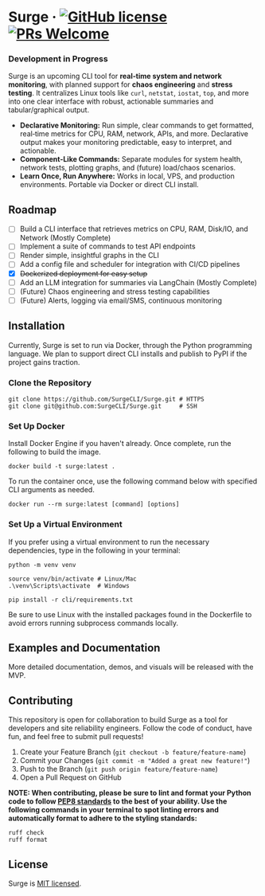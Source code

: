 # Surge · [![GitHub license](https://img.shields.io/badge/license-MIT-blue.svg)](./LICENSE) [![PRs Welcome](https://img.shields.io/badge/PRs-welcome-brightgreen.svg)](./CONTRIBUTING.md)

### Development in Progress
Surge is an upcoming CLI tool for **real‑time system and network monitoring**, with planned support for **chaos engineering** and **stress testing**. It centralizes Linux tools like `curl`, `netstat`, `iostat`, `top`, and more into one clear interface with robust, actionable summaries and tabular/graphical output.

- **Declarative Monitoring:** Run simple, clear commands to get formatted, real‑time metrics for CPU, RAM, network, APIs, and more. Declarative output makes your monitoring predictable, easy to interpret, and actionable.
- **Component‑Like Commands:** Separate modules for system health, network tests, plotting graphs, and (future) load/chaos scenarios.
- **Learn Once, Run Anywhere:** Works in local, VPS, and production environments. Portable via Docker or direct CLI install.

## Roadmap
- [ ] Build a CLI interface that retrieves metrics on CPU, RAM, Disk/IO, and Network (Mostly Complete)
- [ ] Implement a suite of commands to test API endpoints
- [ ] Render simple, insightful graphs in the CLI
- [ ] Add a config file and scheduler for integration with CI/CD pipelines
- [x] ~~Dockerized deployment for easy setup~~
- [ ] Add an LLM integration for summaries via LangChain (Mostly Complete)
- [ ] (Future) Chaos engineering and stress testing capabilities
- [ ] (Future) Alerts, logging via email/SMS, continuous monitoring

## Installation
Currently, Surge is set to run via Docker, through the Python programming language. We plan to support direct CLI installs and publish to PyPI if the project gains traction.

### Clone the Repository

```
git clone https://github.com/SurgeCLI/Surge.git # HTTPS
git clone git@github.com:SurgeCLI/Surge.git     # SSH
```

### Set Up Docker
Install Docker Engine if you haven't already.
Once complete, run the following to build the image.

```
docker build -t surge:latest .
```

To run the container once, use the following command below with specified CLI arguments as needed.

```
docker run --rm surge:latest [command] [options]
```

### Set Up a Virtual Environment
If you prefer using a virtual environment to run the necessary dependencies, type in the following in your terminal:

```
python -m venv venv

source venv/bin/activate # Linux/Mac
.\venv\Scripts\activate  # Windows

pip install -r cli/requirements.txt
```

Be sure to use Linux with the installed packages found in the Dockerfile to avoid errors running subprocess commands locally.

## Examples and Documentation
More detailed documentation, demos, and visuals will be released with the MVP.

## Contributing
This repository is open for collaboration to build Surge as a tool for developers and site reliability engineers. Follow the code of conduct, have fun, and feel free to submit pull requests!

1. Create your Feature Branch (`git checkout -b feature/feature-name`)
2. Commit your Changes (`git commit -m "Added a great new feature!"`)
3. Push to the Branch (`git push origin feature/feature-name`)
4. Open a Pull Request on GitHub

**NOTE: When contributing, please be sure to lint and format your Python code to follow [PEP8 standards](https://peps.python.org/pep-0008/) to the best of your ability. Use the following commands in your terminal to spot linting errors and automatically format to adhere to the styling standards:**

```
ruff check
ruff format
```

## License
Surge is [MIT licensed](./LICENSE).